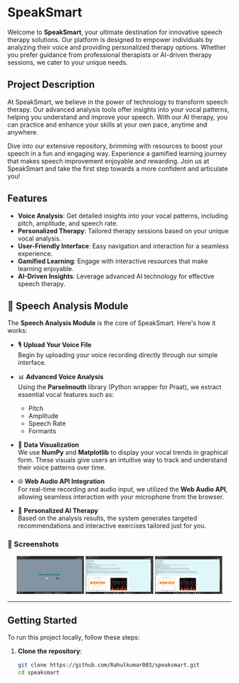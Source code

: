 # SpeakSmart

Welcome to **SpeakSmart**, your ultimate destination for innovative speech therapy solutions. Our platform is designed to empower individuals by analyzing their voice and providing personalized therapy options. Whether you prefer guidance from professional therapists or AI-driven therapy sessions, we cater to your unique needs.

## Project Description

At SpeakSmart, we believe in the power of technology to transform speech therapy. Our advanced analysis tools offer insights into your vocal patterns, helping you understand and improve your speech. With our AI therapy, you can practice and enhance your skills at your own pace, anytime and anywhere.

Dive into our extensive repository, brimming with resources to boost your speech in a fun and engaging way. Experience a gamified learning journey that makes speech improvement enjoyable and rewarding. Join us at SpeakSmart and take the first step towards a more confident and articulate you!

## Features

- **Voice Analysis**: Get detailed insights into your vocal patterns, including pitch, amplitude, and speech rate.
- **Personalized Therapy**: Tailored therapy sessions based on your unique vocal analysis.
- **User-Friendly Interface**: Easy navigation and interaction for a seamless experience.
- **Gamified Learning**: Engage with interactive resources that make learning enjoyable.
- **AI-Driven Insights**: Leverage advanced AI technology for effective speech therapy.

## 🧠 Speech Analysis Module

The **Speech Analysis Module** is the core of SpeakSmart. Here's how it works:

- 🎙️ **Upload Your Voice File**  
  Begin by uploading your voice recording directly through our simple interface.

- 📊 **Advanced Voice Analysis**  
  Using the **Parselmouth** library (Python wrapper for Praat), we extract essential vocal features such as:
  - Pitch
  - Amplitude
  - Speech Rate
  - Formants

- 🧮 **Data Visualization**  
  We use **NumPy** and **Matplotlib** to display your vocal trends in graphical form. These visuals give users an intuitive way to track and understand their voice patterns over time.

- 🌐 **Web Audio API Integration**  
  For real-time recording and audio input, we utilized the **Web Audio API**, allowing seamless interaction with your microphone from the browser.

- 🧠 **Personalized AI Therapy**  
  Based on the analysis results, the system generates targeted recommendations and interactive exercises tailored just for you.

### 📸 Screenshots

<p align="center">
  <img src="screenshots/speech_analysis_upload.jpg" width="30%" />
  <img src="screenshots/speech_analysis_graph1.jpg" width="30%" />
  <img src="screenshots/speech_analysis_graph1.jpg" width="30%" />
</p>

---

## Getting Started

To run this project locally, follow these steps:

1. **Clone the repository**:
   ```bash
   git clone https://github.com/Rahulkumar003/speaksmart.git
   cd speaksmart
